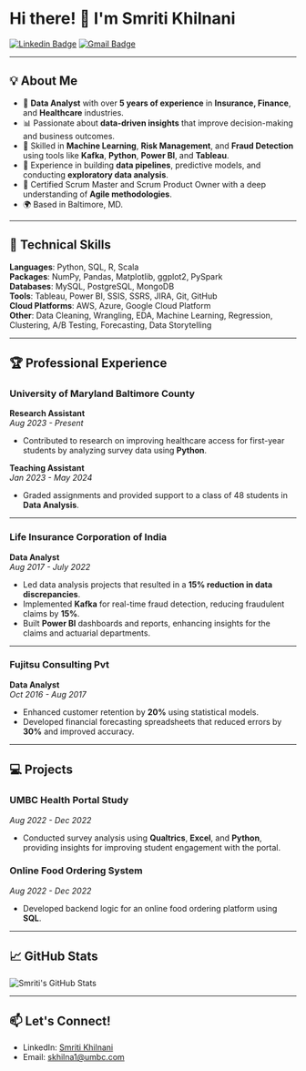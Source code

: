 # Hi there! 👋 I'm Smriti Khilnani

[![Linkedin Badge](https://img.shields.io/badge/-Smriti%20Khilnani-blue?style=flat-square&logo=Linkedin&logoColor=white&link=https://www.linkedin.com/in/smriti-k-93aaa6115/)](https://www.linkedin.com/in/smriti-k-93aaa6115/)
[![Gmail Badge](https://img.shields.io/badge/-skhilna1%40umbc.com-c14438?style=flat-square&logo=Gmail&logoColor=white&link=mailto:skhilna1@umbc.com)](mailto:skhilna1@umbc.com)

---

## 💡 About Me

- 🏢 **Data Analyst** with over **5 years of experience** in **Insurance, Finance**, and **Healthcare** industries.
- 📊 Passionate about **data-driven insights** that improve decision-making and business outcomes.
- 🤖 Skilled in **Machine Learning**, **Risk Management**, and **Fraud Detection** using tools like **Kafka**, **Python**, **Power BI**, and **Tableau**.
- 🔧 Experience in building **data pipelines**, predictive models, and conducting **exploratory data analysis**.
- 🎯 Certified Scrum Master and Scrum Product Owner with a deep understanding of **Agile methodologies**.
- 🌍 Based in Baltimore, MD.

---

## 🔧 Technical Skills

**Languages**: Python, SQL, R, Scala  
**Packages**: NumPy, Pandas, Matplotlib, ggplot2, PySpark  
**Databases**: MySQL, PostgreSQL, MongoDB  
**Tools**: Tableau, Power BI, SSIS, SSRS, JIRA, Git, GitHub  
**Cloud Platforms**: AWS, Azure, Google Cloud Platform  
**Other**: Data Cleaning, Wrangling, EDA, Machine Learning, Regression, Clustering, A/B Testing, Forecasting, Data Storytelling  

---

## 🏆 Professional Experience

### **University of Maryland Baltimore County**  
**Research Assistant**  
_Aug 2023 - Present_  
- Contributed to research on improving healthcare access for first-year students by analyzing survey data using **Python**.

**Teaching Assistant**  
_Jan 2023 - May 2024_  
- Graded assignments and provided support to a class of 48 students in **Data Analysis**.

---

### **Life Insurance Corporation of India**  
**Data Analyst**  
_Aug 2017 - July 2022_  
- Led data analysis projects that resulted in a **15% reduction in data discrepancies**.
- Implemented **Kafka** for real-time fraud detection, reducing fraudulent claims by **15%**.
- Built **Power BI** dashboards and reports, enhancing insights for the claims and actuarial departments.

---

### **Fujitsu Consulting Pvt**  
**Data Analyst**  
_Oct 2016 - Aug 2017_  
- Enhanced customer retention by **20%** using statistical models.
- Developed financial forecasting spreadsheets that reduced errors by **30%** and improved accuracy.

---

## 💻 Projects

### **UMBC Health Portal Study**  
_Aug 2022 - Dec 2022_  
- Conducted survey analysis using **Qualtrics**, **Excel**, and **Python**, providing insights for improving student engagement with the portal.

### **Online Food Ordering System**  
_Aug 2022 - Dec 2022_  
- Developed backend logic for an online food ordering platform using **SQL**.

---

## 📈 GitHub Stats

![Smriti's GitHub Stats](https://github-readme-stats.vercel.app/api?username=your-github-username&show_icons=true&theme=radical)

---

## 📫 Let's Connect!

- LinkedIn: [Smriti Khilnani](https://www.linkedin.com/in/smriti-k-93aaa6115/)
- Email: [skhilna1@umbc.com](mailto:skhilna1@umbc.com)

